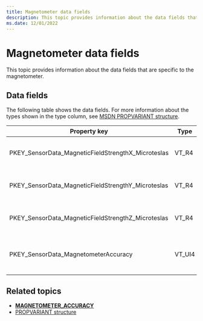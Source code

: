```yaml
---
title: Magnetometer data fields
description: This topic provides information about the data fields that are specific to the magnetometer.
ms.date: 12/01/2022
---
```


# Magnetometer data fields

This topic provides information about the data fields that are specific to the magnetometer.

## Data fields

The following table shows the data fields. For more information about the types shown in the type column, see [MSDN PROPVARIANT structure](/windows/win32/api/propidlbase/ns-propidlbase-propvariant).

| Property key | Type | Required/Optional | Description |
|---|---|---|---|
| PKEY_SensorData_MagneticFieldStrengthX_Microteslas | VT_R4 | Required | The x-axis magnetic field in microteslas. This is calibrated to account for the magnetic effects of the device chassis. |
| PKEY_SensorData_MagneticFieldStrengthY_Microteslas | VT_R4 | Required | The y-axis magnetic field in microteslas. This is calibrated to account for the magnetic effects of the device chassis. |
| PKEY_SensorData_MagneticFieldStrengthZ_Microteslas | VT_R4 | Required | The z-axis magnetic field in microteslas. This is calibrated to account for the magnetic effects of the device chassis. |
| PKEY_SensorData_MagnetometerAccuracy | VT_UI4 | Required | The accuracy of the magnetometer sensor. For more information about valid values, see **[MAGNETOMETER_ACCURACY](/windows-hardware/drivers/ddi/sensorsdef/ne-sensorsdef-magnetometer_accuracy)**. |

## Related topics

- **[MAGNETOMETER_ACCURACY](/windows-hardware/drivers/ddi/sensorsdef/ne-sensorsdef-magnetometer_accuracy)**
- [PROPVARIANT structure](/windows/win32/api/propidlbase/ns-propidlbase-propvariant)
